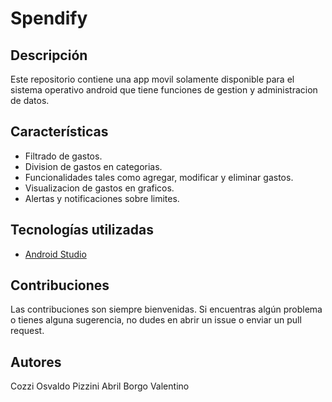 # Spendify

## Descripción

Este repositorio contiene una app movil solamente disponible para el sistema operativo android que tiene funciones de gestion y administracion de datos.

## Características

- Filtrado de gastos.
- Division de gastos en categorias.
- Funcionalidades tales como agregar, modificar y eliminar gastos.
- Visualizacion de gastos en graficos.
- Alertas y notificaciones sobre limites.

## Tecnologías utilizadas

- [Android Studio](https://github.com/devicons/devicon/blob/master/icons/androidstudio/androidstudio-original.svg)

## Contribuciones

Las contribuciones son siempre bienvenidas. Si encuentras algún problema o tienes alguna sugerencia, no dudes en abrir un issue o enviar un pull request.

## Autores

Cozzi Osvaldo
Pizzini Abril
Borgo Valentino
